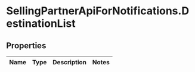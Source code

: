 # SellingPartnerApiForNotifications.DestinationList

## Properties
Name | Type | Description | Notes
------------ | ------------- | ------------- | -------------
